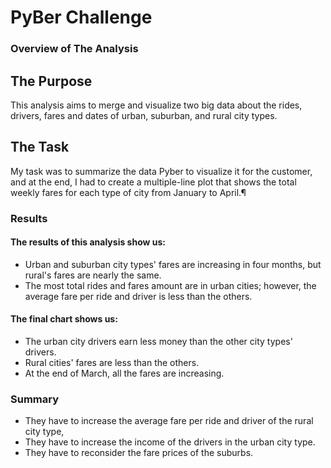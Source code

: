 # PyBer Challenge
### Overview of The Analysis
## The Purpose 
This analysis aims to merge and visualize two big data about the rides, drivers, fares and dates of urban, suburban, and rural city types.
## The Task
My task was to summarize the data Pyber to visualize it for the customer, and at the end, I had to create a multiple-line plot that shows the total weekly fares for each type of city from January to April.¶
### Results
#### The results of this analysis show us:
- Urban and suburban city types' fares are increasing in four months, but rural's fares are nearly the same.
- The most total rides and fares amount are in urban cities; however, the average fare per ride and driver is less than the others.
#### The final chart shows us: 
- The urban city drivers earn less money than the other city types' drivers. 
- Rural cities' fares are less than the others. 
- At the end of March, all the fares are increasing. 
### Summary
- They have to increase the average fare per ride and driver of the rural city type,
- They have to increase the income of the drivers in the urban city type.
- They have to reconsider the fare prices of the suburbs.




